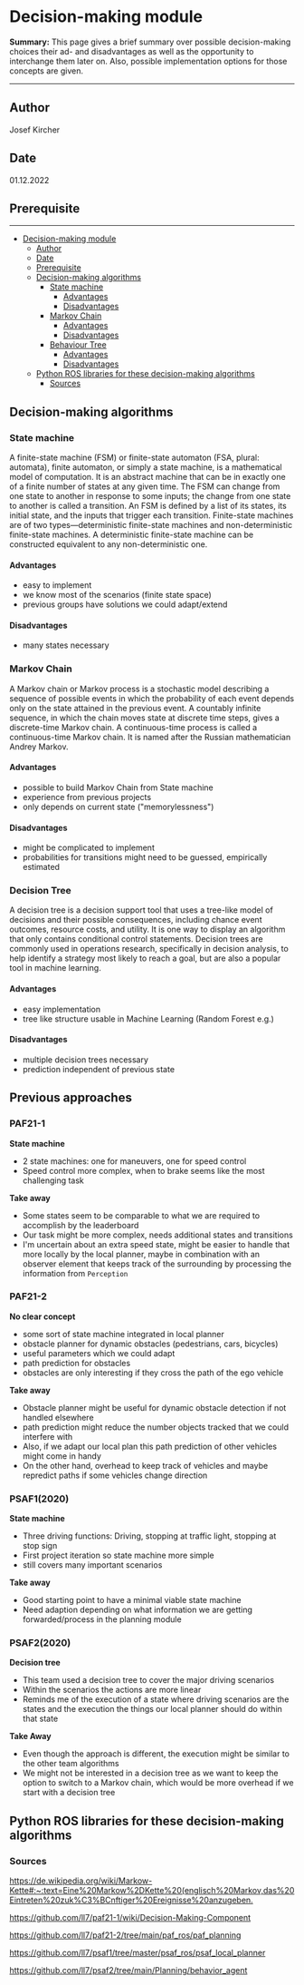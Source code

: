 # Decision-making module

**Summary:** This page gives a brief summary over possible decision-making choices their ad- and disadvantages as well as the opportunity to interchange them later on. Also, possible implementation options for those concepts are given.

---

## Author

Josef Kircher

## Date

01.12.2022

## Prerequisite

---
<!-- TOC -->
* [Decision-making module](#decision-making-module)
  * [Author](#author)
  * [Date](#date)
  * [Prerequisite](#prerequisite)
  * [Decision-making algorithms](#decision-making-algorithms)
    * [State machine](#state-machine)
      * [Advantages](#advantages)
      * [Disadvantages](#disadvantages)
    * [Markov Chain](#markov-chain)
      * [Advantages](#advantages)
      * [Disadvantages](#disadvantages)
    * [Behaviour Tree](#behaviour-tree)
      * [Advantages](#advantages)
      * [Disadvantages](#disadvantages)
  * [Python ROS libraries for these decision-making algorithms](#python-ros-libraries-for-these-decision-making-algorithms)
    * [Sources](#sources)
<!-- TOC -->

## Decision-making algorithms

### State machine

A finite-state machine (FSM) or finite-state automaton (FSA, plural: automata), finite automaton, or simply a state machine, is a mathematical model of computation.
It is an abstract machine that can be in exactly one of a finite number of states at any given time.
The FSM can change from one state to another in response to some inputs; the change from one state to another is called a transition.
An FSM is defined by a list of its states, its initial state, and the inputs that trigger each transition. Finite-state machines are of two types—deterministic finite-state machines and non-deterministic finite-state machines. A deterministic finite-state machine can be constructed equivalent to any non-deterministic one.

#### Advantages

* easy to implement
* we know most of the scenarios (finite state space)
* previous groups have solutions we could adapt/extend

#### Disadvantages

* many states necessary

### Markov Chain

A Markov chain or Markov process is a stochastic model describing a sequence of possible events in which the probability of each event depends only on the state attained in the previous event.
A countably infinite sequence, in which the chain moves state at discrete time steps, gives a discrete-time Markov chain. A continuous-time process is called a continuous-time Markov chain. It is named after the Russian mathematician Andrey Markov.

#### Advantages

* possible to build Markov Chain from State machine
* experience from previous projects
* only depends on current state ("memorylessness")

#### Disadvantages

* might be complicated to implement
* probabilities for transitions might need to be guessed, empirically estimated

### Decision Tree

A decision tree is a decision support tool that uses a tree-like model of decisions and their possible consequences, including chance event outcomes, resource costs, and utility.
It is one way to display an algorithm that only contains conditional control statements. Decision trees are commonly used in operations research, specifically in decision analysis, to help identify a strategy most likely to reach a goal, but are also a popular tool in machine learning.

#### Advantages

* easy implementation
* tree like structure usable in Machine Learning (Random Forest e.g.)

#### Disadvantages

* multiple decision trees necessary
* prediction independent of previous state

## Previous approaches

### PAF21-1

**State machine**

* 2 state machines: one for maneuvers, one for speed control
* Speed control more complex, when to brake seems like the most challenging task

**Take away**

* Some states seem to be comparable to what we are required to accomplish by the leaderboard
* Our task might be more complex, needs additional states and transitions
* I'm uncertain about an extra speed state, might be easier to handle that more locally by the local planner, maybe in combination with an observer element that keeps track of the surrounding by processing the information from `Perception`

### PAF21-2

**No clear concept**

* some sort of state machine integrated in local planner
* obstacle planner for dynamic obstacles (pedestrians, cars, bicycles)
* useful parameters which we could adapt
* path prediction for obstacles
* obstacles are only interesting if they cross the path of the ego vehicle

**Take away**

* Obstacle planner might be useful for dynamic obstacle detection if not handled elsewhere
* path prediction might reduce the number objects tracked that we could interfere with
* Also, if we adapt our local plan this path prediction of other vehicles might come in handy
* On the other hand, overhead to keep track of vehicles and maybe repredict paths if some vehicles change direction

### PSAF1(2020)

**State machine**

* Three driving functions: Driving, stopping at traffic light, stopping at stop sign
* First project iteration so state machine more simple
* still covers many important scenarios

**Take away**

* Good starting point to have a minimal viable state machine
* Need adaption depending on what information we are getting forwarded/process in the planning module

### PSAF2(2020)

**Decision tree**

* This team used a decision tree to cover the major driving scenarios
* Within the scenarios the actions are more linear
* Reminds me of the execution of a state where driving scenarios are the states and the execution the things our local planner should do within that state

**Take Away**

* Even though the approach is different, the execution might be similar to the other team algorithms
* We might not be interested in a decision tree as we want to keep the option to switch to a Markov chain, which would be more overhead if we start with a decision tree

## Python ROS libraries for these decision-making algorithms

### Sources

<https://de.wikipedia.org/wiki/Markow-Kette#:~:text=Eine%20Markow%2DKette%20(englisch%20Markov,das%20Eintreten%20zuk%C3%BCnftiger%20Ereignisse%20anzugeben.>

<https://github.com/ll7/paf21-1/wiki/Decision-Making-Component>

<https://github.com/ll7/paf21-2/tree/main/paf_ros/paf_planning>

<https://github.com/ll7/psaf1/tree/master/psaf_ros/psaf_local_planner>

<https://github.com/ll7/psaf2/tree/main/Planning/behavior_agent>
